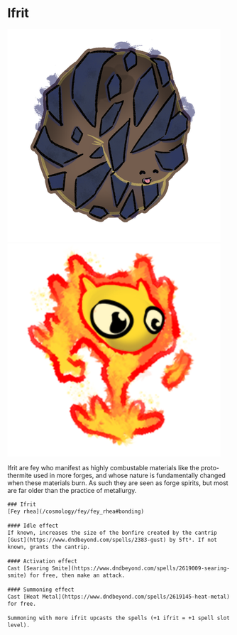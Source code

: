 # Ifrit

![Ifrit in its dormant state](ifrit-dormant.png)
![Ifrit once fired](ifrit-active.png)

Ifrit are fey who manifest as highly combustable materials like the proto-thermite used in more forges, and whose nature is fundamentally changed when these materials burn. As such they are seen as forge spirits, but most are far older than the practice of metallurgy.

```statblock:5e
### Ifrit
[Fey rhea](/cosmology/fey/fey_rhea#bonding)

#### Idle effect
If known, increases the size of the bonfire created by the cantrip [Gust](https://www.dndbeyond.com/spells/2383-gust) by 5ft³. If not known, grants the cantrip.

#### Activation effect
Cast [Searing Smite](https://www.dndbeyond.com/spells/2619009-searing-smite) for free, then make an attack.

#### Summoning effect
Cast [Heat Metal](https://www.dndbeyond.com/spells/2619145-heat-metal) for free. 

Summoning with more ifrit upcasts the spells (+1 ifrit = +1 spell slot level).
```